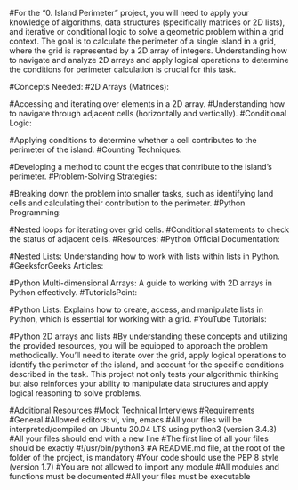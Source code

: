 #For the “0. Island Perimeter” project, you will need to apply your knowledge of algorithms, data structures (specifically matrices or 2D lists), and iterative or conditional logic to solve a geometric problem within a grid context. The goal is to calculate the perimeter of a single island in a grid, where the grid is represented by a 2D array of integers. Understanding how to navigate and analyze 2D arrays and apply logical operations to determine the conditions for perimeter calculation is crucial for this task.

#Concepts Needed:
#2D Arrays (Matrices):

#Accessing and iterating over elements in a 2D array.
#Understanding how to navigate through adjacent cells (horizontally and vertically).
#Conditional Logic:

#Applying conditions to determine whether a cell contributes to the perimeter of the island.
#Counting Techniques:

#Developing a method to count the edges that contribute to the island’s perimeter.
#Problem-Solving Strategies:

#Breaking down the problem into smaller tasks, such as identifying land cells and calculating their contribution to the perimeter.
#Python Programming:

#Nested loops for iterating over grid cells.
#Conditional statements to check the status of adjacent cells.
#Resources:
#Python Official Documentation:

#Nested Lists: Understanding how to work with lists within lists in Python.
#GeeksforGeeks Articles:

#Python Multi-dimensional Arrays: A guide to working with 2D arrays in Python effectively.
#TutorialsPoint:

#Python Lists: Explains how to create, access, and manipulate lists in Python, which is essential for working with a grid.
#YouTube Tutorials:

#Python 2D arrays and lists
#By understanding these concepts and utilizing the provided resources, you will be equipped to approach the problem methodically. You’ll need to iterate over the grid, apply logical operations to identify the perimeter of the island, and account for the specific conditions described in the task. This project not only tests your algorithmic thinking but also reinforces your ability to manipulate data structures and apply logical reasoning to solve problems.

#Additional Resources
#Mock Technical Interviews
#Requirements
#General
#Allowed editors: vi, vim, emacs
#All your files will be interpreted/compiled on Ubuntu 20.04 LTS using python3 (version 3.4.3)
#All your files should end with a new line
#The first line of all your files should be exactly #!/usr/bin/python3
#A README.md file, at the root of the folder of the project, is mandatory
#Your code should use the PEP 8 style (version 1.7)
#You are not allowed to import any module
#All modules and functions must be documented
#All your files must be executable
